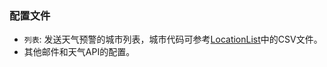 
### 配置文件


- `列表`: 发送天气预警的城市列表，城市代码可参考[LocationList](https://github.com/qwd/LocationList)中的CSV文件。
- 其他邮件和天气API的配置。
